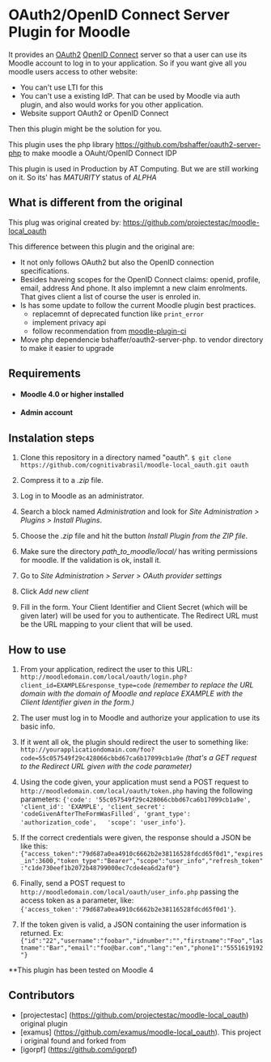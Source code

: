 # OAuth2/OpenID Connect Server Plugin for Moodle

It provides an [OAuth2](https://tools.ietf.org/html/rfc6749 "RFC6749") [OpenID Connect](https://openid.net/specs/openid-connect-core-1_0-final.html) server so that a user can use its Moodle account to log in to your application.
So if you want give all you moodle users access to other website:

* You can't use LTI for this
* You can't use a existing IdP. That can be used by Moodle via auth plugin, and also would works for you other application.
* Website support OAuth2 or OpenID Connect

Then this plugin might be the solution for you.

This plugin uses the php library https://github.com/bshaffer/oauth2-server-php to make moodle a OAuht/OpenID Connect IDP

This plugin is used in Production by AT Computing. But we are still working on it. So its' has *MATURITY* status of *ALPHA*

## What is different from the original

This plug was original created by: https://github.com/projectestac/moodle-local_oauth

This difference between this plugin and the original are:

* It not only follows OAuth2 but also the OpenID connection specifications.
* Besides haveing scopes for the OpenID Connect claims: openid, profile, email, address And phone.
  It also implemnt a new claim enrolments. That gives client a list of course the user is enroled in.
* Is has some update to follow the current Moodle plugin  best practices.
    - replacemnt of deprecated function like `print_error`
    - implement privacy api
    - follow reconmendation from [moodle-plugin-ci](https://github.com/moodlehq/moodle-plugin-ci)
* Move php dependencie bshaffer/oauth2-server-php. to vendor directory to make it easier to upgrade

## Requirements
* #### Moodle 4.0 or higher installed
* #### Admin account

## Instalation steps
1. Clone this repository in a directory named "oauth".  `$ git clone https://github.com/cognitivabrasil/moodle-local_oauth.git oauth`

2. Compress it to a _.zip_ file.

3. Log in to Moodle as an administrator.

4. Search a block named _Administration_ and look for _Site Administration > Plugins > Install Plugins_.

5. Choose the _.zip_ file and hit the button _Install Plugin from the ZIP file_.

6. Make sure the directory *path_to_moodle/local/* has writing permissions for moodle. If the validation is ok, install it.

7. Go to *Site Administration > Server > OAuth provider settings*

8. Click *Add new client*

9. Fill in the form. Your Client Identifier and Client Secret (which will be given later) will be used for you to authenticate. The Redirect URL must be the URL mapping to your client that will be used.

## How to use

1. From your application, redirect the user to this URL: `http://moodledomain.com/local/oauth/login.php?client_id=EXAMPLE&response_type=code` *(remember to replace the URL domain with the domain of Moodle and replace EXAMPLE with the Client Identifier given in the form.)*

2. The user must log in to Moodle and authorize your application to use its basic info.

3. If it went all ok, the plugin should redirect the user to something like: `http://yourapplicationdomain.com/foo?code=55c057549f29c428066cbbd67ca6b17099cb1a9e` *(that's a GET request to the Redirect URL given with the code parameter)*

4. Using the code given, your application must send a POST request to `http://moodledomain.com/local/oauth/token.php`  having the following parameters: `{'code': '55c057549f29c428066cbbd67ca6b17099cb1a9e', 'client_id': 'EXAMPLE', 'client_secret': 'codeGivenAfterTheFormWasFilled', 'grant_type': 'authorization_code',   'scope': 'user_info'}`.

5. If the correct credentials were given, the response should a JSON be like this: `{"access_token":"79d687a0ea4910c6662b2e38116528fdcd65f0d1","expires_in":3600,"token_type":"Bearer","scope":"user_info","refresh_token":"c1de730eef1b2072b48799000ec7cde4ea6d2af0"}`

6. Finally, send a POST request to `http://moodledomain.com/local/oauth/user_info.php` passing the access token as a parameter, like: `{'access_token':'79d687a0ea4910c6662b2e38116528fdcd65f0d1'}`.

7. If the token given is valid, a JSON containing the user information is returned. Ex: `{"id":"22","username":"foobar","idnumber":"","firstname":"Foo","lastname":"Bar","email":"foo@bar.com","lang":"en","phone1":"5551619192"}`



**This plugin has been tested on Moodle 4


## Contributors

- [projectestac] (https://github.com/projectestac/moodle-local_oauth) original plugin
- [examus] (https://github.com/examus/moodle-local_oauth). This project i original found and forked from
- [igorpf] (https://github.com/igorpf)

